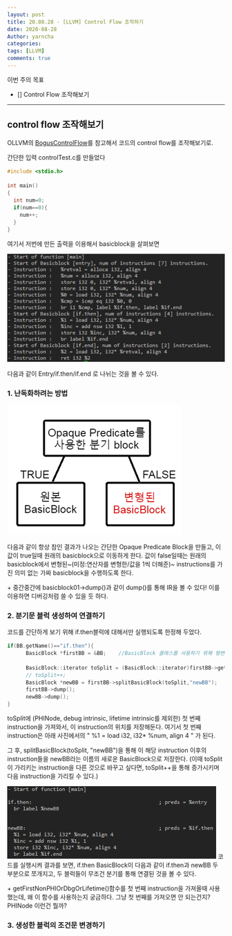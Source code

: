 ```yaml
---
layout: post
title: 20.08.28 - [LLVM] Control Flow 조작하기
date: 2020-08-28
Author: yarncha
categories:
tags: [LLVM]
comments: true
---
```


이번 주의 목표

- [] Control Flow 조작해보기

---------------

## control flow 조작해보기

OLLVM의 [BogusControlFlow]를 참고해서 코드의 control flow를 조작해보기로.

간단한 입력 controlTest.c를 만들었다
```c
#include <stdio.h>

int main()
{
  int num=0;
  if(num==0){
    num++;
  }
}
```
여기서 저번에 만든 출력을 이용해서 basicblock을 살펴보면

![img](\images\15_01.png)

다음과 같이 Entry/if.then/if.end 로 나뉘는 것을 볼 수 있다.

### 1. 난독화하려는 방법

![img](\images\15_02.png)

다음과 같이 항상 참인 결과가 나오는 간단한 Opaque Predicate Block을 만들고, 이 값이 true일때 원래의 basicblock으로 이동하게 한다.
값이 false일때는 원래의 basicblock에서 변형된~(미정:연산자를 변형한/값을 1씩 더해준)~ instructions를 가진 의미 없는 가짜 basicblock을 수행하도록 한다.

\+ 중간중간에 basicblock01->dump()과 같이 dump()를 통해 IR을 볼 수 있다! 이를 이용하면 디버깅처럼 쓸 수 있을 듯 하다.

### 2. 분기문 블럭 생성하여 연결하기

코드를 간단하게 보기 위해 if.then블럭에 대해서만 실행되도록 한정해 두었다.
```cpp
if(BB.getName()=="if.then"){
      BasicBlock *firstBB = &BB;    //BasicBlock 클래스를 사용하기 위해 형변환해줌

      BasicBlock::iterator toSplit = (BasicBlock::iterator)firstBB->getFirstNonPHIOrDbgOrLifetime();
      // toSplit++;
      BasicBlock *newBB = firstBB->splitBasicBlock(toSplit,"newBB");
      firstBB->dump();
      newBB->dump();
}
```
toSplit에 (PHINode, debug intrinsic, lifetime intrinsic를 제외한) 첫 번째 instruction을 가져와서, 이 instruction의 위치를 저장해둔다. 여기서 첫 번째 instruction은 아래 사진에서의 " %1 = load i32, i32* %num, align 4 " 가 된다.

그 후, splitBasicBlock(toSplit, "newBB")을 통해 이 해당 instruction 이후의 instruction들을 newBB라는 이름의 새로운 BasicBlock으로 저장한다.
(이때 toSplit이 가리키는 instruction을 다른 것으로 바꾸고 싶다면, toSplit++을 통해 증가시키며 다음 instruction을 가리킬 수 있다.)

![img](\images\15_03.png)
코드를 실행시켜 결과를 보면, if.then BasicBlock이 다음과 같이 if.then과 newBB 두 부분으로 쪼개지고, 두 블럭들이 무조건 분기를 통해 연결된 것을 볼 수 있다.

\+ getFirstNonPHIOrDbgOrLifetime()함수를 첫 번째 instruction을 가져올때 사용했는데, 왜 이 함수를 사용하는지 궁금하다. 그냥 첫 번째를 가져오면 안 되는건지? PHINode 이런건 뭘까?

### 3. 생성한 블럭의 조건문 변경하기

<!-- References -->

[BogusControlFlow]: https://github.com/obfuscator-llvm/obfuscator/blob/llvm-4.0/lib/Transforms/Obfuscation/BogusControlFlow.cpp "bcf"
